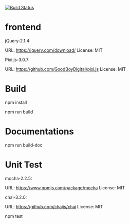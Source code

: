 [![Build Status](https://magnum.travis-ci.com/ustc2015/frontend.svg?token=mKX17GB5mm6v1kppSB7o&branch=master)](https://magnum.travis-ci.com/ustc2015/frontend)

# frontend

jQuery-2.1.4:

URL: https://jquery.com/download/ License: MIT

Pixi.js-3.0.7:

URL: https://github.com/GoodBoyDigital/pixi.js License: MIT

# Build

npm install

npm run build

# Documentations

npm run build-doc

# Unit Test

mocha-2.2.5:

URL: https://www.npmjs.com/package/mocha License: MIT

chai-3.2.0:

URL: https://github.com/chaijs/chai License: MIT

npm test
